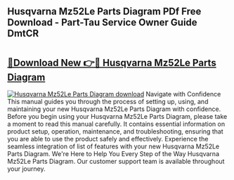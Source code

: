 ## Husqvarna Mz52Le Parts Diagram PDf Free Download - Part-Tau Service Owner Guide DmtCR

# <h2><a href="http://dfhq38x.blite.top/?on=Husqvarna+Mz52Le+Parts+Diagram">🔗Download New 👉🔴 Husqvarna Mz52Le Parts Diagram</a></h2>

[![Husqvarna Mz52Le Parts Diagram download](https://i.imgur.com/lujVjoI.png)](http://dfhq38x.blite.top/?on=Husqvarna+Mz52Le+Parts+Diagram)
Navigate with Confidence This manual guides you through the process of setting up, using, and maintaining your new Husqvarna Mz52Le Parts Diagram with confidence. Before you begin using your Husqvarna Mz52Le Parts Diagram, please take a moment to read this manual carefully. It contains essential information on product setup, operation, maintenance, and troubleshooting, ensuring that you are able to use the product safely and effectively. Experience the seamless integration of list of features with your new Husqvarna Mz52Le Parts Diagram. We're Here to Help You Every Step of the Way Husqvarna Mz52Le Parts Diagram. Our customer support team is available throughout your journey.
